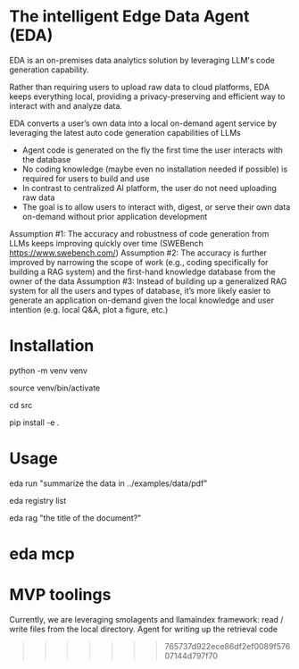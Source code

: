 # The intelligent Edge Data Agent (EDA)
EDA is an on-premises data analytics solution by leveraging LLM's code generation capability.

Rather than requiring users to upload raw data to cloud platforms, EDA keeps everything local, providing a privacy-preserving and efficient way to interact with and analyze data.

EDA converts a user’s own data into a local on-demand agent service by leveraging the latest auto code generation capabilities of LLMs
- Agent code is generated on the fly the first time the user interacts with the database
- No coding knowledge (maybe even no installation needed if possible) is required for users to build and use
- In contrast to centralized AI platform, the user do not need uploading raw data
- The goal is to allow users to interact with, digest, or serve their own data on-demand without prior application development

Assumption #1: The accuracy and robustness of code generation from LLMs keeps improving quickly over time (SWEBench https://www.swebench.com/) 
Assumption #2: The accuracy is further improved by narrowing the scope of work (e.g., coding specifically for building a RAG system) and the first-hand knowledge database from the owner of the data
Assumption #3: Instead of building up a generalized RAG system for all the users and types of database, it’s more likely easier to generate an application on-demand given the local knowledge and user intention (e.g. local Q&A, plot a figure, etc.)

# Installation
python -m venv venv

source venv/bin/activate

cd src

pip install -e .

# Usage
eda run "summarize the data in ../examples/data/pdf"

eda registry list

eda rag "the title of the document?"

eda mcp
=======
# MVP toolings
Currently, we are leveraging smolagents and llamaindex framework: read / write files from the local directory. Agent for writing up the retrieval code
>>>>>>> 765737d922ece86df2ef0089f57607144d797f70

